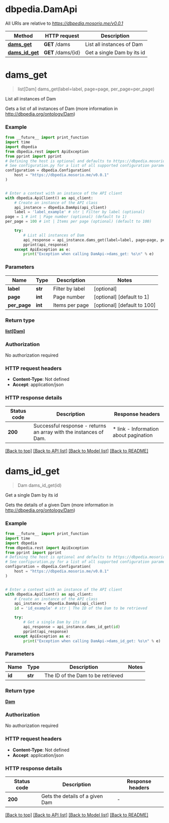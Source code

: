 # dbpedia.DamApi

All URIs are relative to *https://dbpedia.mosorio.me/v0.0.1*

Method | HTTP request | Description
------------- | ------------- | -------------
[**dams_get**](DamApi.md#dams_get) | **GET** /dams | List all instances of Dam
[**dams_id_get**](DamApi.md#dams_id_get) | **GET** /dams/{id} | Get a single Dam by its id


# **dams_get**
> list[Dam] dams_get(label=label, page=page, per_page=per_page)

List all instances of Dam

Gets a list of all instances of Dam (more information in http://dbpedia.org/ontology/Dam)

### Example

```python
from __future__ import print_function
import time
import dbpedia
from dbpedia.rest import ApiException
from pprint import pprint
# Defining the host is optional and defaults to https://dbpedia.mosorio.me/v0.0.1
# See configuration.py for a list of all supported configuration parameters.
configuration = dbpedia.Configuration(
    host = "https://dbpedia.mosorio.me/v0.0.1"
)


# Enter a context with an instance of the API client
with dbpedia.ApiClient() as api_client:
    # Create an instance of the API class
    api_instance = dbpedia.DamApi(api_client)
    label = 'label_example' # str | Filter by label (optional)
page = 1 # int | Page number (optional) (default to 1)
per_page = 100 # int | Items per page (optional) (default to 100)

    try:
        # List all instances of Dam
        api_response = api_instance.dams_get(label=label, page=page, per_page=per_page)
        pprint(api_response)
    except ApiException as e:
        print("Exception when calling DamApi->dams_get: %s\n" % e)
```

### Parameters

Name | Type | Description  | Notes
------------- | ------------- | ------------- | -------------
 **label** | **str**| Filter by label | [optional] 
 **page** | **int**| Page number | [optional] [default to 1]
 **per_page** | **int**| Items per page | [optional] [default to 100]

### Return type

[**list[Dam]**](Dam.md)

### Authorization

No authorization required

### HTTP request headers

 - **Content-Type**: Not defined
 - **Accept**: application/json

### HTTP response details
| Status code | Description | Response headers |
|-------------|-------------|------------------|
**200** | Successful response - returns an array with the instances of Dam. |  * link - Information about pagination <br>  |

[[Back to top]](#) [[Back to API list]](../README.md#documentation-for-api-endpoints) [[Back to Model list]](../README.md#documentation-for-models) [[Back to README]](../README.md)

# **dams_id_get**
> Dam dams_id_get(id)

Get a single Dam by its id

Gets the details of a given Dam (more information in http://dbpedia.org/ontology/Dam)

### Example

```python
from __future__ import print_function
import time
import dbpedia
from dbpedia.rest import ApiException
from pprint import pprint
# Defining the host is optional and defaults to https://dbpedia.mosorio.me/v0.0.1
# See configuration.py for a list of all supported configuration parameters.
configuration = dbpedia.Configuration(
    host = "https://dbpedia.mosorio.me/v0.0.1"
)


# Enter a context with an instance of the API client
with dbpedia.ApiClient() as api_client:
    # Create an instance of the API class
    api_instance = dbpedia.DamApi(api_client)
    id = 'id_example' # str | The ID of the Dam to be retrieved

    try:
        # Get a single Dam by its id
        api_response = api_instance.dams_id_get(id)
        pprint(api_response)
    except ApiException as e:
        print("Exception when calling DamApi->dams_id_get: %s\n" % e)
```

### Parameters

Name | Type | Description  | Notes
------------- | ------------- | ------------- | -------------
 **id** | **str**| The ID of the Dam to be retrieved | 

### Return type

[**Dam**](Dam.md)

### Authorization

No authorization required

### HTTP request headers

 - **Content-Type**: Not defined
 - **Accept**: application/json

### HTTP response details
| Status code | Description | Response headers |
|-------------|-------------|------------------|
**200** | Gets the details of a given Dam |  -  |

[[Back to top]](#) [[Back to API list]](../README.md#documentation-for-api-endpoints) [[Back to Model list]](../README.md#documentation-for-models) [[Back to README]](../README.md)

